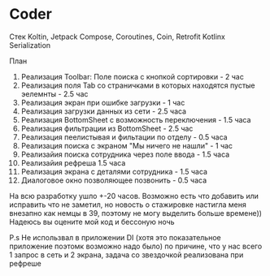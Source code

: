 # Coder

Стек
Koltin,
Jetpack Compose,
Coroutines,
Coin, 
Retrofit
Kotlinx Serialization

План
1. Реализация Toolbar: Поле поиска с кнопкой сортировки - 2 час
2. Реализация поля Tab со страничками в которых находятся пустые эелемнты - 2.5 час
3. Реализация экран при ошибке загрузки - 1 час
4. Реализация загрузки данных из сети - 2.5 часа
5. Реализация BottomSheet с возможность переключения - 1.5 часа
6. Реализация фильтрации из BottomSheet - 2.5 час
7. Реализация пеелистывая и фильтации по отделу - 0.5 часа
8. Реализация поиска с экраном "Мы ничего не нашли" - 1 час
9. Реализайия поиска сотрудника через поле ввода - 1.5 часа
10. Реализайия рефреша 1.5 часа
11. Реализация экрана с деталями сотрудника - 1.5 часа
12. Диалоговое окно позволяющее позвонить - 0.5 часа


На всю разработку ушло +-20 часов.
Возможно есть что добавить или исправить что не заметил, но новость о стажировке настигла меня внезапно как немцы в 39, поэтому не могу выделить больше времене))
Надеюсь вы оцените мой код и бессоную ночь

P.s Не использвал в приложении DI (хотя это показательное приложение поэтомк возможно надо было) по причине, что у нас всего 1 запрос в сеть  и 2 экрана, задача со звездочкой реализована при рефреше
